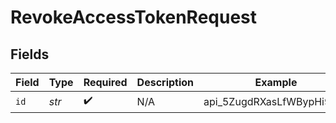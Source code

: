 # RevokeAccessTokenRequest


## Fields

| Field                     | Type                      | Required                  | Description               | Example                   |
| ------------------------- | ------------------------- | ------------------------- | ------------------------- | ------------------------- |
| `id`                      | *str*                     | :heavy_check_mark:        | N/A                       | api_5ZugdRXasLfWBypHi93Fk |